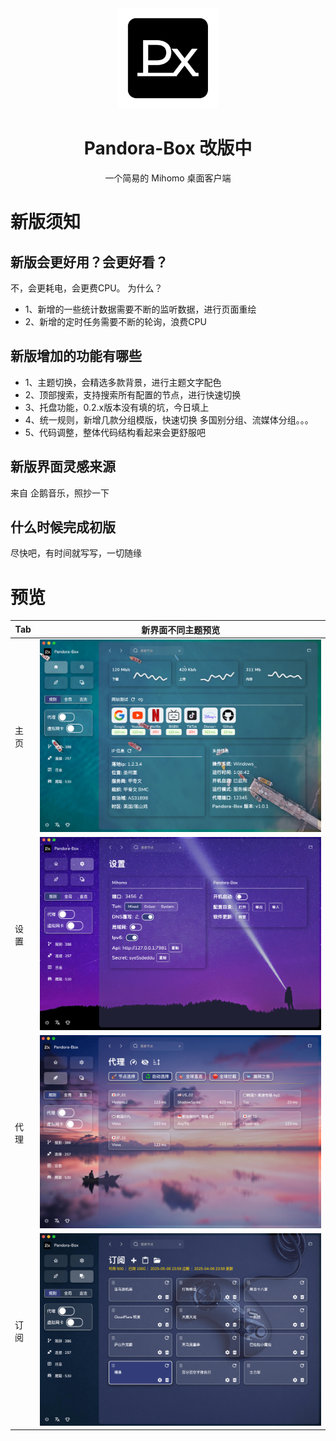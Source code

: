 <div align="center">
<img src="build/appicon.png"  style="width:160px" />
<h1>Pandora-Box 改版中</h1>
<p>一个简易的 Mihomo 桌面客户端</p>
</div>

# 新版须知
## 新版会更好用？会更好看？
不，会更耗电，会更费CPU。
为什么？
- 1、新增的一些统计数据需要不断的监听数据，进行页面重绘
- 2、新增的定时任务需要不断的轮询，浪费CPU

## 新版增加的功能有哪些
- 1、主题切换，会精选多款背景，进行主题文字配色
- 2、顶部搜索，支持搜索所有配置的节点，进行快速切换
- 3、托盘功能，0.2.x版本没有填的坑，今日填上
- 4、统一规则，新增几款分组模版，快速切换 多国别分组、流媒体分组。。。
- 5、代码调整，整体代码结构看起来会更舒服吧 

## 新版界面灵感来源
来自 企鹅音乐，照抄一下

## 什么时候完成初版
尽快吧，有时间就写写，一切随缘


# 预览
| Tab | 新界面不同主题预览                                |
|-----|------------------------------------------|
| 主页  | ![General](docs%2Fimg%2Fhome.png)        | 
| 设置  | ![Proxies](docs%2Fimg%2Fsetting.png)     |
| 代理  | ![Profiles](docs%2Fimg%2Fproxies.png)    | 
| 订阅  | ![Connection](docs%2Fimg%2Fprofiles.png) | 
